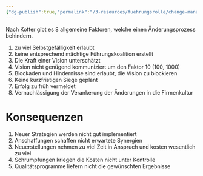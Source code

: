 ```yaml
---
{"dg-publish":true,"permalink":"/3-resources/fuehrungsrolle/change-management/change-management-nach-kotter/allgemeine-fehler-fuer-fehlgeschlagenes-change-management/","created":"2024-06-23T19:53:51.951+02:00","updated":"2024-05-27T08:20:57.879+02:00"}
---
```



Nach Kotter gibt es 8 allgemeine Faktoren, welche einen Änderungsprozess behindern.

1. zu viel Selbstgefälligkeit erlaubt
2. keine entsprechend mächtige Führungskoalition erstellt
3. Die Kraft einer Vision unterschätzt
4. Vision nicht genügend kommuniziert um den Faktor 10 (100, 1000)
5. Blockaden und Hindernisse sind erlaubt, die Vision zu blockieren
6. Keine kurzfristigen Siege geplant
7. Erfolg zu früh vermeldet
8. Vernachlässigung der Verankerung der Änderungen in die Firmenkultur

# Konsequenzen

1. Neuer Strategien werden nicht gut implementiert
2. Anschaffungen schaffen nicht erwartete Synergien
3. Neuerstellungen nehmen zu viel Zeit in Anspruch und kosten wesentlich zu viel
4. Schrumpfungen kriegen die Kosten nicht unter Kontrolle
5. Qualitätsprogramme liefern nicht die gewünschten Ergebnisse